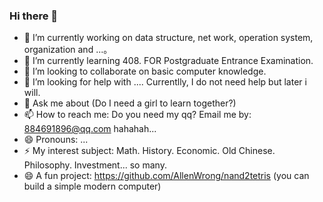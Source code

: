 ### Hi there 👋

<!--
**AllenWrong/AllenWrong** is a ✨ _special_ ✨ repository because its `README.md` (this file) appears on your GitHub profile.-->

- 🔭 I’m currently working on data structure, net work, operation system, organization and ...。
- 🌱 I’m currently learning 408. FOR Postgraduate Entrance Examination.
- 👯 I’m looking to collaborate on basic computer knowledge.
- 🤔 I’m looking for help with ....  Currentlly, I do not need help but later i will.
- 💬 Ask me about (Do I need a girl to learn together?)
- 📫 How to reach me: Do you need my qq? Email me by: 884691896@qq.com hahahah...
- 😄 Pronouns: ...
- ⚡ My interest subject: Math. History. Economic. Old Chinese. Philosophy. Investment... so many.
- 😄 A fun project: https://github.com/AllenWrong/nand2tetris (you can build a simple modern computer)
